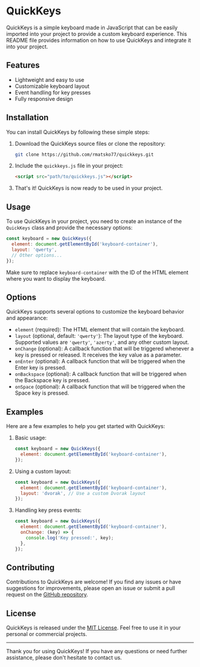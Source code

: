 # QuickKeys

QuickKeys is a simple keyboard made in JavaScript that can be easily imported into your project to provide a custom keyboard experience. This README file provides information on how to use QuickKeys and integrate it into your project.

## Features

- Lightweight and easy to use
- Customizable keyboard layout
- Event handling for key presses
- Fully responsive design

## Installation

You can install QuickKeys by following these simple steps:

1. Download the QuickKeys source files or clone the repository:

   ```bash
   git clone https://github.com/rmatsko77/quickkeys.git
   ```

2. Include the `quickkeys.js` file in your project:

   ```html
   <script src="path/to/quickkeys.js"></script>
   ```

3. That's it! QuickKeys is now ready to be used in your project.

## Usage

To use QuickKeys in your project, you need to create an instance of the `QuickKeys` class and provide the necessary options:

```javascript
const keyboard = new QuickKeys({
  element: document.getElementById('keyboard-container'),
  layout: 'qwerty',
  // Other options...
});
```

Make sure to replace `keyboard-container` with the ID of the HTML element where you want to display the keyboard.

## Options

QuickKeys supports several options to customize the keyboard behavior and appearance:

- `element` (required): The HTML element that will contain the keyboard.
- `layout` (optional, default: `'qwerty'`): The layout type of the keyboard. Supported values are `'qwerty'`, `'azerty'`, and any other custom layout.
- `onChange` (optional): A callback function that will be triggered whenever a key is pressed or released. It receives the key value as a parameter.
- `onEnter` (optional): A callback function that will be triggered when the Enter key is pressed.
- `onBackspace` (optional): A callback function that will be triggered when the Backspace key is pressed.
- `onSpace` (optional): A callback function that will be triggered when the Space key is pressed.

## Examples

Here are a few examples to help you get started with QuickKeys:

1. Basic usage:

   ```javascript
   const keyboard = new QuickKeys({
     element: document.getElementById('keyboard-container'),
   });
   ```

2. Using a custom layout:

   ```javascript
   const keyboard = new QuickKeys({
     element: document.getElementById('keyboard-container'),
     layout: 'dvorak', // Use a custom Dvorak layout
   });
   ```

3. Handling key press events:

   ```javascript
   const keyboard = new QuickKeys({
     element: document.getElementById('keyboard-container'),
     onChange: (key) => {
       console.log('Key pressed:', key);
     },
   });
   ```

## Contributing

Contributions to QuickKeys are welcome! If you find any issues or have suggestions for improvements, please open an issue or submit a pull request on the [GitHub repository](https://github.com/rmatsko77/quickkeys).

## License

QuickKeys is released under the [MIT License](https://opensource.org/licenses/MIT). Feel free to use it in your personal or commercial projects.

---

Thank you for using QuickKeys! If you have any questions or need further assistance, please don't hesitate to contact us.